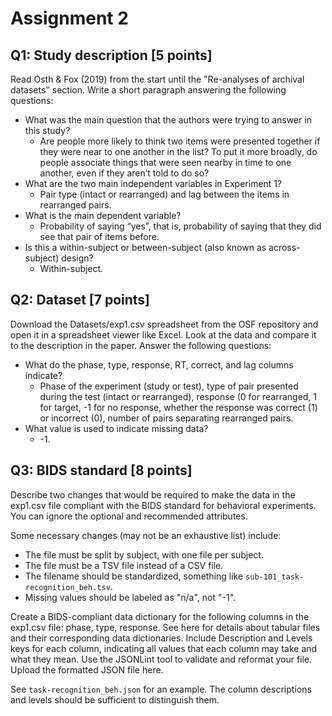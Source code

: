 # Assignment 2

## Q1: Study description [5 points]

Read Osth & Fox (2019) from the start until the "Re-analyses of archival datasets" section. Write a short paragraph answering the following questions:

* What was the main question that the authors were trying to answer in this study?
  * Are people more likely to think two items were presented together if they were near to one another in the list? To put it more broadly, do people associate things that were seen nearby in time to one another, even if they aren’t told to do so?
* What are the two main independent variables in Experiment 1?
  * Pair type (intact or rearranged) and lag between the items in rearranged pairs.
* What is the main dependent variable?
  * Probability of saying “yes”, that is, probability of saying that they did see that pair of items before.
* Is this a within-subject or between-subject (also known as across-subject) design?
  * Within-subject.

## Q2: Dataset [7 points]

Download the Datasets/exp1.csv spreadsheet from the OSF repository and open it in a spreadsheet viewer like Excel. Look at the data and compare it to the description in the paper. Answer the following questions:

* What do the phase, type, response, RT, correct, and lag columns indicate?
  * Phase of the experiment (study or test), type of pair presented during the test (intact or rearranged), response (0 for rearranged, 1 for target, -1 for no response, whether the response was correct (1) or incorrect (0), number of pairs separating rearranged pairs.
* What value is used to indicate missing data?
  * -1.

## Q3: BIDS standard [8 points]

Describe two changes that would be required to make the data in the exp1.csv file compliant with the BIDS standard for behavioral experiments. You can ignore the optional and recommended attributes.

Some necessary changes (may not be an exhaustive list) include:
* The file must be split by subject, with one file per subject.
* The file must be a TSV file instead of a CSV file.
* The filename should be standardized, something like `sub-101_task-recognition_beh.tsv`.
* Missing values should be labeled as "n/a", not "-1".

Create a BIDS-compliant data dictionary for the following columns in the exp1.csv file: phase, type, response. See here for details about tabular files and their corresponding data dictionaries. Include Description and Levels keys for each column, indicating all values that each column may take and what they mean. Use the JSONLint tool to validate and reformat your file. Upload the formatted JSON file here.

See `task-recognition_beh.json` for an example. The column descriptions and levels should be sufficient to distinguish them.
